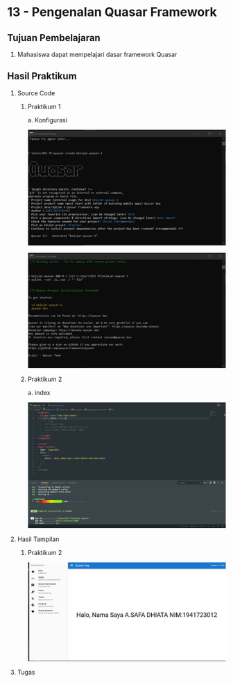 # 13 - Pengenalan Quasar Framework

## Tujuan Pembelajaran
1. Mahasiswa dapat mempelajari dasar framework Quasar

## Hasil Praktikum

1. Source Code

    1. Praktikum 1

        a. Konfigurasi

        ![SS-1-1-1](img/1/buat1.JPG)

        ![SS-1-1-2](img/1/buat2.JPG)

    2. Praktikum 2

        a. index

        ![SS-1-1-3](img/2/index.JPG)

2. Hasil Tampilan

    1. Praktikum 2

        ![SS-2-1](img/2/hasil2.JPG)

3. Tugas
